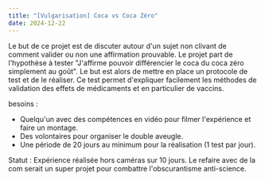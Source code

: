 ```yaml
---
title: "[Vulgarisation] Coca vs Coca Zéro"
date: 2024-12-22
---
```


Le but de ce projet est de discuter autour d'un sujet non clivant de comment valider ou non une affirmation prouvable.
Le projet part de l'hypothèse à tester "J'affirme pouvoir différencier le coca du coca zéro simplement au goût".
Le but est alors de mettre en place un protocole de test et de le réaliser.
Ce test permet d'expliquer facilement les méthodes de validation des effets de médicaments et en particulier de vaccins.

besoins :
* Quelqu'un avec des compétences en vidéo pour filmer l'expérience et faire un montage.
* Des volontaires pour organiser le double aveugle.
* Une période de 20 jours au minimum pour la réalisation (1 test par jour).


Statut : Expérience réalisée hors caméras sur 10 jours.
Le refaire avec de la com serait un super projet pour combattre l'obscurantisme anti-science.
